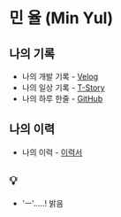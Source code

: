 # 민 율 (Min Yul)

## 나의 기록 
- 나의 개발 기록 - [Velog](https://velog.io/@minyul)
- 나의 일상 기록 - [T-Story](https://m-yul.tistory.com)
- 나의 하루 한줄 - [GitHub](https://github.com/minyul/Diary)

## 나의 이력
- 나의 이력 - [이력서](https://github.com/minyul/MINYUL_RESUME)
## 💡
- 'ㅡ'.....! 밝음 
